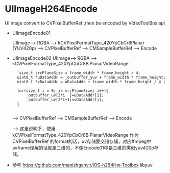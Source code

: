 # UIImageH264Encode
UIImage convert to CVPixelBufferRef ,then be encoded by VideoToolBox api

- UIImageEncode01
	
	UIImage--> RGBA --> kCVPixelFormatType_420YpCbCr8Planar (YUV420p) --> CVPixelBufferRef --> CMSampleBufferRef --> Encode


- UIImageEncode02
	UIImage--> RGBA --> kCVPixelFormatType_420YpCbCr8BiPlanarVideoRange 
	
		`size_t srcPlaneSize = frame_width * frame_height / 4;
		uint8_t *uDataAddr = _outbuffer_yuv + frame_width * frame_height;
		uint8_t *vDataAddr = uDataAddr + frame_width * frame_height / 4 ;

		for(size_t i = 0; i< srcPlaneSize; i++){
			_outbuffer_uv[2*i  ]=uDataAddr[i];
			_outbuffer_uv[2*i+1]=vDataAddr[i];
		}
		`
	--> CVPixelBufferRef --> CMSampleBufferRef --> Encode
	
	
	--> 这里说明下，使用 kCVPixelFormatType_420YpCbCr8BiPlanarVideoRange 作为CVPixelBufferRef 的format的话，uv存储要交错存储，对应ffmpeg中avframe理解的话就是二维的，不像Encode01中是三维的类似yuv420p存储。
	
- 参考
	https://github.com/manishganvir/iOS-h264Hw-Toolbox
	libyuv
	
	
